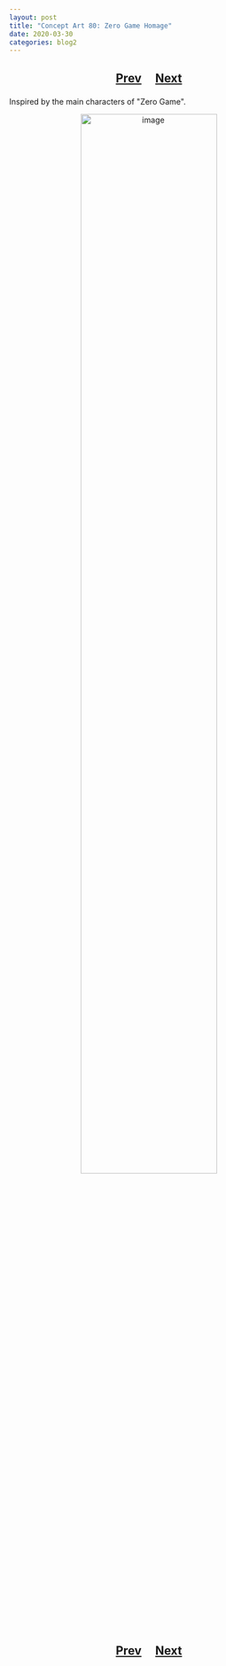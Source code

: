 ```yaml
---
layout: post
title: "Concept Art 80: Zero Game Homage"
date: 2020-03-30
categories: blog2
---
```


<h2>
  <p style="text-align:center;">
    <a href="/wingsofthechorus/archive/2020/03/21/conceptart79">Prev</a>
    &nbsp;&nbsp;&nbsp;
    <a href="/wingsofthechorus/archive/2021/01/22/conceptart81">Next</a>
  </p>
</h2>

Inspired by the main characters of "Zero Game".

<p style="text-align:center;">
  <img src="/wingsofthechorus/images/conceptart/ca80.png" width="70%" alt="image"/>
</p>

<h2>
  <p style="text-align:center;">
    <a href="/wingsofthechorus/archive/2020/03/21/conceptart79">Prev</a>
    &nbsp;&nbsp;&nbsp;
    <a href="/wingsofthechorus/archive/2021/01/22/conceptart81">Next</a>
  </p>
</h2>
